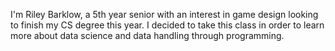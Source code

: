 I'm Riley Barklow, a 5th year senior with an interest in game design looking to finish my CS degree this year. I decided to take this class in order to learn more about data science and data handling through programming.

